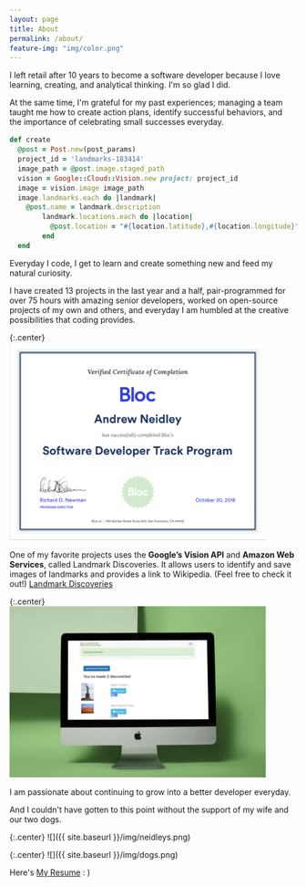 ```yaml
---
layout: page
title: About
permalink: /about/
feature-img: "img/color.png"
---
```


I left retail after 10 years to become a software developer because
I love learning, creating, and analytical thinking.
I'm so glad I did.

At the same time, I'm grateful for my past experiences; managing a team taught me
how to create action plans, identify successful behaviors, and the importance of celebrating small successes everyday.

```ruby
def create
  @post = Post.new(post_params)
  project_id = 'landmarks-183414'
  image_path = @post.image.staged_path
  vision = Google::Cloud::Vision.new project: project_id
  image = vision.image image_path
  image.landmarks.each do |landmark|
    @post.name = landmark.description
        landmark.locations.each do |location|
          @post.location = "#{location.latitude},#{location.longitude}"
        end
  end
```

Everyday I code, I get to learn and create something new and feed my natural curiosity.

I have created 13 projects in the last year and a half, pair-programmed for over 75 hours with amazing senior developers, worked on open-source projects of my own and others, and everyday I am humbled at the creative possibilities that coding provides.

{:.center}
<img src="/img/bloc_certificate.png" alt="Bloc Certificate" style="width: 450px;"/>

One of my favorite projects uses the **Google’s Vision API** and **Amazon Web Services**, called Landmark Discoveries. It allows users to identify and save images of landmarks and provides a link to Wikipedia. (Feel free to check it out!) [Landmark Discoveries](https://landmark-discoveries.herokuapp.com/users/sign_up)

{:.center}
<img src="/img/landmarkdiscoveries1.png" alt="Landmark Discoveries" style="width: 450px;"/>

I am passionate about continuing to grow into a better developer everyday.

And I couldn't have gotten to this point without the support of my wife and our two dogs.

{:.center}
![]({{ site.baseurl }}/img/neidleys.png)

{:.center}
![]({{ site.baseurl }}/img/dogs.png)

Here's <a href="/Andrew_Neidley_Resume_Google_Drive copy.pdf">My Resume</a> : )
